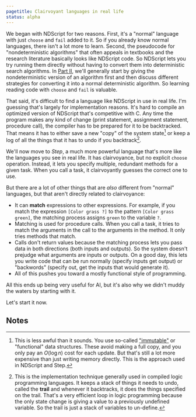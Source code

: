 ```yaml
---
pagetitle: Clairvoyant languages in real life
status: alpha
---
```

We began with NDScript for two reasons.  First, it's a "normal" language with just `choose` and `fail` added to it.  So if you already know normal languages, there isn't a lot more to learn.  Second, the pseudocode for "nondeterministic algorithms" that often appeals in textbooks and the research literature basically looks like NDScript code.  So NDScript lets you try running them directly without having to convert them into deterministic search algorithms.  In [Part II](part_ii), we'll generally start by giving the nondeterministic version of an algorithm first and then discuss different strategies for converting it into a normal deterministic algorithm.  So learning reading code with `choose` and `fail` is valuable.

That said, it's difficult to find a language like NDScript in use in real life.  I'm guessing that's largely for implementation reasons.  It's hard to compile an optimized version of NDScript that's competitive with C.  Any time the program makes any kind of change (print statement, assignment statement, procedure call), the compiler has to be prepared for it to be backtracked.  That means it has to either save a new "copy" of the system state[^functionalData] or keep a log of all the things that it has to undo if you backtrack[^trailing].

We'll now move to *Step*, a much more powerful language that's more like the languages you see in real life.  It has clairvoyance, but no explicit `choose` operation.  Instead, it lets you specify multiple, redundant methods for a given task.  When you call a task, it clairvoyantly guesses the correct one to use.

But there are a lot of other things that are *also* different from "normal" languages, but that aren't directly related to clairvoyance:

* It can **match** expressions to other expressions.  For example, if you match the expression `[Color grass ?]` to the pattern `[Color grass green]`, the matching process assigns `green` to the variable `?`.
* Matching is used for procedure calls.  When you call a task, it tries to match the arguments in the call to the arguments in the method.  It only tries methods that match.
* Calls don't return values because the matching process lets you pass data in both directions (both inputs and outputs).  So the system doesn't prejudge what arguments are inputs or outputs.  On a good day, this lets you write code that can be run normally (specify inputs get output) or "backwords" (specify out, get the inputs that would generate it).
* All of this pushes you toward a mostly functional style of programming.

All this ends up being very useful for AI, but it's also why we didn't muddy the waters by starting with it.

Let's start it now.

## Notes

[^functionalData]: This is less awful than it sounds.  You use so-called ["immutable"](https://learn.microsoft.com/en-us/dotnet/api/system.collections.immutable) or "functional" data structures.  These avoid making a full copy, and you only pay an $O(\log n)$ cost for each update.  But that's still a lot more expensive than just writing memory directly.  This is the approach used in NDScript and Step.

[^trailing]: This is the implementation technique generally used in compiled logic programming languages.  It keeps a stack of things it needs to undo, called the **trail** and whenever it backtracks, it does the things specified on the trail.  That's a very efficient loop in logic programming because the only state change is giving a value to a previously undefined variable.  So the trail is just a stack of variables to un-define.